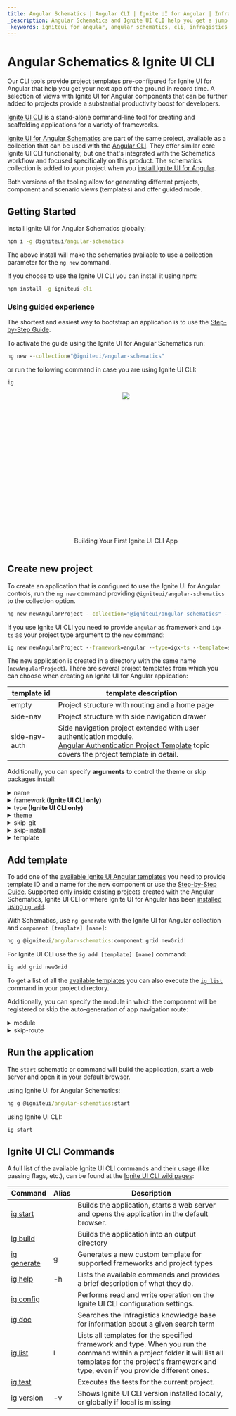 ```yaml
---
title: Angular Schematics | Angular CLI | Ignite UI for Angular | Infragistics
_description: Angular Schematics and Ignite UI CLI help you get a jump start on creating and modifying projects with Ignite UI for Angular components.
_keywords: igniteui for angular, angular schematics, cli, infragistics
---
```


# Angular Schematics & Ignite UI CLI
Our CLI tools provide project templates pre-configured for Ignite UI for Angular that help you get your next app off the ground in record time. A selection of views with Ignite UI for Angular components that can be further added to projects provide a substantial productivity boost for developers.

[Ignite UI CLI](https://github.com/IgniteUI/igniteui-cli) is a stand-alone command-line tool for creating and scaffolding applications for a variety of frameworks.

[Ignite UI for Angular Schematics](https://github.com/IgniteUI/igniteui-cli/tree/master/packages/ng-schematics) are part of the same project, available as a collection that can be used with the [Angular CLI](https://angular.io/guide/schematics#schematics-for-the-angular-cli). They offer similar core Ignite UI CLI functionality, but one that's integrated with the Schematics workflow and focused specifically on this product. The schematics collection is added to your project when you [install Ignite UI for Angular](getting-started.md#installing-ignite-ui-for-angular).

Both versions of the tooling allow for generating different projects, component and scenario views (templates) and offer guided mode.

## Getting Started
Install Ignite UI for Angular Schematics globally:
```cmd
npm i -g @igniteui/angular-schematics
```

The above install will make the schematics available to use a collection parameter for the `ng new` command.

If you choose to use the Ignite UI CLI you can install it using npm:
```cmd
npm install -g igniteui-cli 
```

### Using guided experience
The shortest and easiest way to bootstrap an application is to use the [Step-by-Step Guide](cli/step-by-step-guide.md). 

To activate the guide using the Ignite UI for Angular Schematics run:

```cmd
ng new --collection="@igniteui/angular-schematics"
```
or run the following command in case you are using Ignite UI CLI:
```cmd
ig
```

<div style="display:inline-block;">
    <a style="background: url(../../images/general/buildCLIapp.gif); display:flex; justify-content:center; min-width:540px; min-height:315px;"
       href="https://youtu.be/QK_NsdtdA70" target="_blank">
        <img src="../../images/general/play.svg" style="vertical-align: middle;" />
    </a>
    <p style="text-align:center;">Building Your First Ignite UI CLI App</p>
</div>


## Create new project

To create an application that is configured to use the Ignite UI for Angular controls, run the `ng new` command providing `@igniteui/angular-schematics` to the collection option.

```cmd
ng new newAngularProject --collection="@igniteui/angular-schematics" --template=side-nav
```

If you use Ignite UI CLI you need to provide `angular` as framework and `igx-ts` as your project type argument to the `new` command:
```cmd
ig new newAngularProject --framework=angular --type=igx-ts --template=side-nav
```
The new application is created in a directory with the same name (`newAngularProject`). There are several project templates from which you can choose when creating an Ignite UI for Angular application:

| template id   | template description |
| ---           | ---                  |
| empty         | Project structure with routing and a home page |
| side-nav      | Project structure with side navigation drawer |
| side-nav-auth | Side navigation project extended with user authentication module. <br> [Angular Authentication Project Template](cli/auth-template.md) topic covers the project template in detail. |

Additionally, you can specify **arguments** to control the theme or skip packages install:

<details>
  <summary>name</summary>
  <p>
    <code>name</code> (alias: <code>-n</code>)
  </p>
  <p>
    The name of the application. The application is created inside a directory with the same name.
  </p>
</details>

<details>
  <summary>framework<span align="right"><strong> (Ignite UI CLI only)</strong></span></summary>
  <p>
    <code>--framework</code> (alias: <code>-f</code>) <em>default value: "jquery"</em>
  </p>
  <p>
    Framework to setup project for. The supported frameworks are jQuery, Angular and React.
  </p>
</details>

<details>
  <summary>type<span align="right"><strong> (Ignite UI CLI only)</strong></span></summary>
  <p>
    <code>--type</code> (alias: <code>-t</code>)
  </p>
  <p>
    The available project types depend on the selected framework.
  </p>
</details>

<details>
  <summary>theme</summary>
  <p>
    <code>--theme</code> (alias: <code>-th</code>)
  </p>
  <p>
    Project theme (depends on project type).
  </p>
</details>

<details>
  <summary>skip-git</summary>
  <p>
    <code>--skip-git</code> (alias: <code>--sg</code>)
  </p>
  <p>
    When this option is used, the automatic repository initialization with Git will be skipped. If the option is omitted, then the global <a href="config">skipGit</a> configuration property is used.
  </p>
</details>

<details>
  <summary>skip-install</summary>
  <p>
    <code>--skip-install</code> (alias: <code>--si</code>)
  </p>
  <p>
    The <code>new</code> command will install package dependencies on project creation. Passing this flag will skip the initial installation.
  </p>
</details>

<details>
  <summary markdown='span'>template</summary>
  <p>
    <code>--template</code>
  </p>
  <p>
    Use this option if there are different project templates for a specific framework type. 
    Currently this option is available only for Ignite UI for Angular igx-ts project types.</p>
</details>


## Add template
To add one of the [available Ignite UI Angular templates](cli/component-templates.md) you need to provide template ID and a name for the new component or use the [Step-by-Step Guide](cli/step-by-step-guide.md#add-view). Supported only inside existing projects created with the Angular Schematics, Ignite UI CLI or where Ignite UI for Angular has been [installed using `ng add`](getting-started.md#installing-ignite-ui-for-angular).

With Schematics, use `ng generate` with the Ignite UI for Angular collection and `component [template] [name]`:

```cmd
ng g @igniteui/angular-schematics:component grid newGrid
```

For Ignite UI CLI use the `ig add [template] [name]` command:

```cmd
ig add grid newGrid
```

To get a list of all the [available templates](cli/component-templates.md) you can also execute the [`ig list`](https://github.com/IgniteUI/igniteui-cli/wiki/list) command in your project directory.

Additionally, you can specify the module in which the component will be registered or skip the auto-generation of app navigation route:

<details>
  <summary>module</summary>
  <p>
    <code>--module</code> (alias: <code>-m</code>)
  </p>
  <p>
    <i>note: module argument is applicable only in Angular projects.</i>
  </p> 
  <p>
    Path to the module.ts file, relative to the /src/app/ folder, for the module where the new component should be registered:
  </p>
  <code>ng g @igniteui/angular-schematics:component combo newCombo --module=myModule/myModule.module.ts</code>
  <br>
  <code>ig add combo newCombo --module=myModule/myModule.module.ts</code>
</details>

<details>
  <summary>skip-route</summary>
  <p>
    <code>--skip-route</code> (alias: <code>-srk</code>)
  </p>
  <p>
    Don't auto-generate an app navigation route for the new component
  </p>
</details>


## Run the application

The `start` schematic or command will build the application, start a web server and open it in your default browser.

using Ignite UI for Angular Schematics:
```cmd
ng g @igniteui/angular-schematics:start
```
using Ignite UI CLI:
```cmd
ig start
```

## Ignite UI CLI Commands
A full list of the available Ignite UI CLI commands and their usage (like passing flags, etc.), can be found at the [Ignite UI CLI wiki pages](https://github.com/IgniteUI/igniteui-cli/wiki):

| Command | Alias | Description |
| --- | --- | --- |
| [ig start](https://github.com/IgniteUI/igniteui-cli/wiki/start)  | | Builds the application, starts a web server and opens the application in the default browser.
| [ig build](https://github.com/IgniteUI/igniteui-cli/wiki/build) | | Builds the application into an output directory
| [ig generate](https://github.com/IgniteUI/igniteui-cli/wiki/generate) | g | Generates a new custom template for supported frameworks and project types
| [ig help](https://github.com/IgniteUI/igniteui-cli/wiki/help) | -h | Lists the available commands and provides a brief description of what they do.
| [ig config](https://github.com/IgniteUI/igniteui-cli/wiki/config) | | Performs read and write operation on the Ignite UI CLI configuration settings.
| [ig doc](https://github.com/IgniteUI/igniteui-cli/wiki/doc) | | Searches the Infragistics knowledge base for information about a given search term
| [ig list](https://github.com/IgniteUI/igniteui-cli/wiki/list) | l |  Lists all templates for the specified framework and type. When you run the command within a project folder it will list all templates for the project's framework and type, even if you provide different ones.
| [ig test](https://github.com/IgniteUI/igniteui-cli/wiki/test) |  | Executes the tests for the current project.
| ig version | -v | Shows Ignite UI CLI version installed locally, or globally if local is missing |
